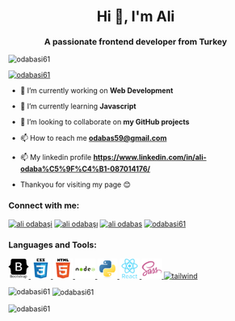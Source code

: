 <h1 align="center">Hi 👋, I'm Ali</h1>
<h3 align="center">A passionate frontend developer from Turkey</h3>

<p align="left"> <img src="https://komarev.com/ghpvc/?username=odabasi61&label=Profile%20views&color=0e75b6&style=flat" alt="odabasi61" /> </p>

<p align="left"> <a href="https://github.com/ryo-ma/github-profile-trophy"><img src="https://github-profile-trophy.vercel.app/?username=odabasi61" alt="odabasi61" /></a> </p>

- 🔭 I’m currently working on **Web Development**

- 🌱 I’m currently learning **Javascript**

- 👯 I’m looking to collaborate on **my GitHub projects**

- 📫 How to reach me **odabas59@gmail.com**

- 📫 My linkedin profile **https://www.linkedin.com/in/ali-odaba%C5%9F%C4%B1-087014176/**

- Thankyou for visiting my page 😊 

<h3 align="left">Connect with me:</h3>
<p align="left">
<a href="https://codepen.io/odabasi61-the-selector" target="blank"><img align="center" src="https://raw.githubusercontent.com/rahuldkjain/github-profile-readme-generator/master/src/images/icons/Social/codepen.svg" alt="ali odabaşi" height="30" width="40" /></a>
<a href="https://www.linkedin.com/in/ali-odaba%C5%9F%C4%B1-087014176/" target="blank"><img align="center" src="https://raw.githubusercontent.com/rahuldkjain/github-profile-readme-generator/master/src/images/icons/Social/linked-in-alt.svg" alt="ali odabaşı" height="30" width="40" /></a>
<a href="https://stackoverflow.com/users/20420525/ali-odabas" target="blank"><img align="center" src="https://raw.githubusercontent.com/rahuldkjain/github-profile-readme-generator/master/src/images/icons/Social/stack-overflow.svg" alt="ali odabas" height="30" width="40" /></a>
<a href="https://leetcode.com/odabasi61/" target="blank"><img align="center" src="https://raw.githubusercontent.com/rahuldkjain/github-profile-readme-generator/master/src/images/icons/Social/leet-code.svg" alt="odabasi61" height="30" width="40" /></a>
</p>

<h3 align="left">Languages and Tools:</h3>
<p align="left"> <a href="https://getbootstrap.com" target="_blank" rel="noreferrer"> <img src="https://raw.githubusercontent.com/devicons/devicon/master/icons/bootstrap/bootstrap-plain-wordmark.svg" alt="bootstrap" width="40" height="40"/> </a> <a href="https://www.w3schools.com/css/" target="_blank" rel="noreferrer"> <img src="https://raw.githubusercontent.com/devicons/devicon/master/icons/css3/css3-original-wordmark.svg" alt="css3" width="40" height="40"/> </a> <a href="https://www.w3.org/html/" target="_blank" rel="noreferrer"> <img src="https://raw.githubusercontent.com/devicons/devicon/master/icons/html5/html5-original-wordmark.svg" alt="html5" width="40" height="40"/> </a> <a href="https://nodejs.org" target="_blank" rel="noreferrer"> <img src="https://raw.githubusercontent.com/devicons/devicon/master/icons/nodejs/nodejs-original-wordmark.svg" alt="nodejs" width="40" height="40"/> </a> <a href="https://www.python.org" target="_blank" rel="noreferrer"> <img src="https://raw.githubusercontent.com/devicons/devicon/master/icons/python/python-original.svg" alt="python" width="40" height="40"/> </a> <a href="https://reactjs.org/" target="_blank" rel="noreferrer"> <img src="https://raw.githubusercontent.com/devicons/devicon/master/icons/react/react-original-wordmark.svg" alt="react" width="40" height="40"/> </a> <a href="https://sass-lang.com" target="_blank" rel="noreferrer"> <img src="https://raw.githubusercontent.com/devicons/devicon/master/icons/sass/sass-original.svg" alt="sass" width="40" height="40"/> </a> <a href="https://tailwindcss.com/" target="_blank" rel="noreferrer"> <img src="https://www.vectorlogo.zone/logos/tailwindcss/tailwindcss-icon.svg" alt="tailwind" width="40" height="40"/> </a> </p>

<p><img align="left" src="https://github-readme-stats.vercel.app/api/top-langs?username=odabasi61&show_icons=true&locale=en&layout=compact" alt="odabasi61" /></p>

<p>&nbsp;<img align="center" src="https://github-readme-stats.vercel.app/api?username=odabasi61&show_icons=true&locale=en" alt="odabasi61" /></p>

<p><img align="center" src="https://github-readme-streak-stats.herokuapp.com/?user=odabasi61&" alt="odabasi61" /></p>
